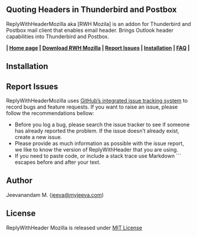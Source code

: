 Quoting Headers in Thunderbird and Postbox
------------------------------------------

ReplyWithHeaderMozilla aka [RWH Mozila] is an addon for Thunderbird and Postbox mail client that enables email header. 
Brings Outlook header capabilities into Thunderbird and Postbox.

**|  [Home page][2]  |  [Download RWH Mozilla][5]  |  [Report Issues][8]  |  [Installation][9]  |  [FAQ][7]  |**

Installation
------------

Report Issues
-------------
ReplyWithHeaderMozilla uses [GitHub’s integrated issue tracking system][3] to record bugs and feature requests. If you want to raise an issue, please follow the recommendations bellow:

* Before you log a bug, please search the issue tracker to see if someone has already reported the problem. If the issue doesn’t already exist, create a new issue.
* Please provide as much information as possible with the issue report, we like to know the version of ReplyWithHeader that you are using.
* If you need to paste code, or include a stack trace use Markdown ``` escapes before and after your text.

Author
------
Jeevanandam M. (jeeva@myjeeva.com)

License
-------
ReplyWithHeader Mozilla is released under [MIT License][4]

[1]: http://myjeeva.com
[2]: http://myjeeva.com/replywithheadermozilla
[3]: https://github.com/jeevatkm/ReplyWithHeaderMozilla/issues
[4]: https://github.com/jeevatkm/ReplyWithHeader/blob/master/ReplyWithHeaderMozilla/LICENSE
[5]: http://myjeeva.com/replywithheadermozilla
[6]: https://github.com/jeevatkm
[7]: http://myjeeva.com/replywithheadermozilla#faq
[8]: #report-issues
[9]: #installation
